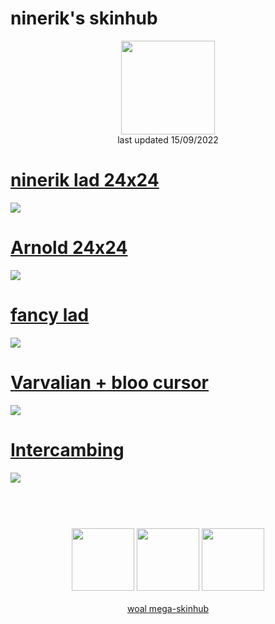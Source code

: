 # ninerik's skinhub
<p align="center">
<a href="https://osu.ppy.sh/users/10549880">
  <img src="https://a.ppy.sh/10549880"  
       width="150"
       height="150"></a>
<br>
last updated 15/09/2022
</p>

# [ninerik lad 24x24](https://github.com/rudjx3/skins/raw/main/ninerik/ninerik%20lad%2024x24.osk)
![](https://osu.ppy.sh/ss/18127526/c02b)

# [Arnold 24x24](https://github.com/rudjx3/skins/raw/main/ninerik/Arnold24x24.osk)
![](https://osu.ppy.sh/ss/18127514/594e)

# [fancy lad](https://github.com/rudjx3/skins/raw/main/ninerik/fancy%20lad.osk)
![](https://osu.ppy.sh/ss/18127519/e37b)

# [Varvalian + bloo cursor](https://github.com/rudjx3/skins/raw/main/ninerik/Varvalian%20%2B%20bloo%20cursor.osk)
![](https://osu.ppy.sh/ss/18127524/707a)

# [Intercambing](https://github.com/rudjx3/skins/raw/main/ninerik/Intercambing.osk)
![](https://osu.ppy.sh/ss/18127521/9c1b)

#
<p align="center">
  <br></br>
  <a href="https://www.twitch.tv/ninerik_">
  <img src="https://i.imgur.com/HM030lk.png" 
       width="100" 
       height="100"></a>
  <a href="https://www.youtube.com/channel/UCjR9CND0FMlyigdPqvNIKIw">
  <img src="https://i.imgur.com/YWbDUUy.png"  
       width="100" 
       height="100"></a>
  <a href="https://twitter.com/ninerik_">
  <img src="https://i.imgur.com/PUQ5uWf.png" 
       width="100" 
       height="100"></a>
  <br></br>
  <a href="README.md">woal mega-skinhub</a>
 </p>
